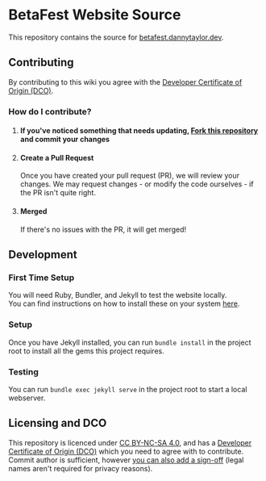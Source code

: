 # BetaFest Website Source  
This repository contains the source for [betafest.dannytaylor.dev](https://betafest.dannytaylor.dev/).  

## Contributing  

By contributing to this wiki you agree with the [Developer Certificate of Origin (DCO)][DCO].  

### How do I contribute?  
1. #### If you've noticed something that needs updating, [Fork this repository](https://github.com/BetaFest/website/fork) and commit your changes
    
2. #### Create a Pull Request
    Once you have created your pull request (PR), we will review your changes. We may request changes - or modify the code ourselves - if the PR isn't quite right.
3. #### Merged
    If there's no issues with the PR, it will get merged!

## Development  
### First Time Setup  
You will need Ruby, Bundler, and Jekyll to test the website locally.  
You can find instructions on how to install these on your system [here](https://jekyllrb.com/docs/installation/).  

### Setup  
Once you have Jekyll installed, you can run `bundle install` in the project root to install all the gems this project requires.  

### Testing  
You can run `bundle exec jekyll serve` in the project root to start a local webserver.  

## Licensing and DCO

This repository is licenced under [CC BY-NC-SA 4.0][LICENCE], and has a [Developer Certificate of Origin (DCO)][DCO] which you need to agree with to contribute. Commit author is sufficient, however [you can also add a sign-off](https://git-scm.com/docs/git-commit#Documentation/git-commit.txt-code-scode) (legal names aren't required for privacy reasons).

[LICENCE]: ./licence "licence file"

[DCO]: ./DEVELOPER_CERTIFICATE_OF_ORIGIN.md "Developer Certificate of Origin file"